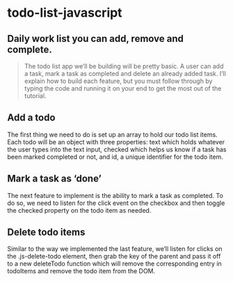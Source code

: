 # todo-list-javascript
## Daily work list you can add, remove and complete.

> The todo list app we’ll be building will be pretty basic. A user can add a task, mark a 
> task as completed and delete an already added task. I’ll explain how to build each feature,
> but you must follow through by typing the code and running it on your end to get the most
> out of the tutorial.


## Add a todo
The first thing we need to do is set up an array to hold our todo list items. Each todo will be
an object with three properties: text which holds whatever the user types into the text input, checked which helps us know 
if a task has been marked completed or not, and id, a unique identifier for the todo item.

## Mark a task as ‘done’
The next feature to implement is the ability to mark a task as completed. To do so, we need to listen for the 
click event on the checkbox and then toggle the checked property on the todo item as needed.


## Delete todo items
Similar to the way we implemented the last feature, we’ll listen for clicks on the .js-delete-todo element, 
then grab the key of the parent and pass it off to a new deleteTodo function which will remove the
corresponding entry in todoItems and remove the todo item from the DOM.
